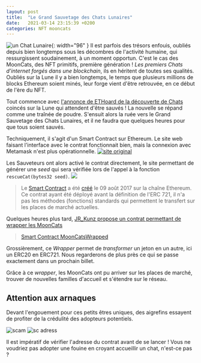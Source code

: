 ```yaml
---
layout: post
title:  "Le Grand Sauvetage des Chats Lunaires"
date:   2021-03-14 23:15:39 +0200
categories: NFT mooncats
---
```


![un Chat Lunaire]({{site.baseurl}}/assets/img/mooncat_lambda.png){: width="96" }
Il est parfois des trésors enfouis, oubliés depuis bien longtemps sous les décombres de l'activité humaine, qui ressurgissent soudainement, à un moment opportun. C'est le cas des MoonCats, des NFT primitifs, première génération ! *Les premiers Chats d'internet forgés dans une blockchain*, ils en héritent de toutes ses qualités. Oubliés sur la Lune il y a bien longtemps, le temps que plusieurs millions de blocks Ethereum soient minés, leur forge vient d'être retrouvée, en ce début de l'ère du NFT.


Tout commence avec [l'annonce de ETHoard de la découverte de Chats](https://twitter.com/ETHoard/status/1370268088067792899) coincés sur la Lune qui attendent d'être sauvés ! La nouvelle se répand comme une traînée de poudre. S'ensuit alors la ruée vers le Grand Sauvetage des Chats Lunaires, et il ne faudra que quelques heures pour que tous soient sauvés.

Techniquement, il s'agit d'un Smart Contract sur Ethereum. Le site web faisant l'interface avec le contrat fonctionnait bien, mais la connexion avec Metamask n'est plus opérationnelle.
<a href="https://mooncatrescue.com/scan" rel="Site original">![site original]({{site.baseurl}}/assets/img/mooncat_found.png)</a>

Les Sauveteurs ont alors activé le contrat directement, le site permettant de générer une *seed* qui sera vérifiée lors de l'appel à la fonction `rescueCat(bytes32 seed)`.
![]({{site.baseurl}}/assets/img/mooncat_SC_rescueCat.png)
> Le [Smart Contract](https://etherscan.io/address/0x60cd862c9c687a9de49aecdc3a99b74a4fc54ab6) a été [créé](https://etherscan.io/tx/0x79d48c41b99f0ac8f735dbf4d048165542576862df2b05a80be9a4dbe233a623) le 09 août 2017 sur la chaîne Ethereum.
> Ce contrat ayant été déployé avant la définition de l'ERC 721, il n'a pas les méthodes (fonctions) standards qui permettent le transfert sur les places de marché actuelles. 

Quelques heures plus tard, [JR_Kunz propose un contrat permettant de wrapper les MoonCats](https://twitter.com/RJ_Kunz/status/1370508875598807041)
> [Smart Contract MoonCatsWrapped](https://etherscan.io/address/0x7c40c393dc0f283f318791d746d894ddd3693572#writeContract)

Grossièrement, ce _Wrapper_ permet de _transformer_ un jeton en un autre, ici un ERC20 en ERC721. Nous regarderons de plus près ce qui se passe exactement dans un prochain billet.

Grâce à ce _wrapper_, les MoonCats ont pu arriver sur les places de marché, trouver de nouvelles familles d'accueil et s'étendre sur le réseau.

## Attention aux arnaques
Devant l'engouement pour ces petits êtres uniques, des aigrefins essayent de profiter de la crédulité des adopteurs potentiels.

![scam]({{site.baseurl}}/assets/img/mooncat_opensea_scam.png)
![sc adress]({{site.baseurl}}/assets/img/mooncat_opensea_caddr.png)

Il est impératif de vérifier l'adresse du contrat avant de se lancer ! Vous ne voudriez pas adopter une fouine en croyant accueillir un chat, n'est-ce pas ?

